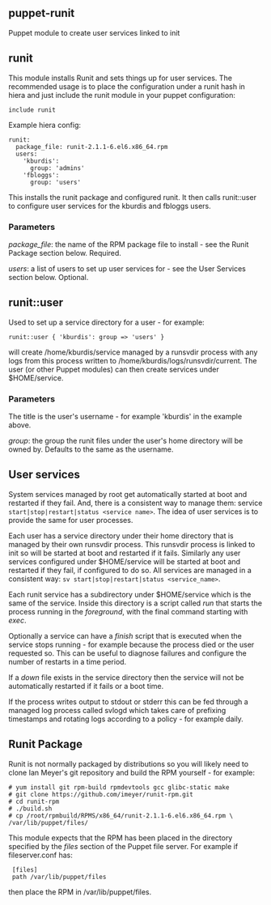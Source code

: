 ## puppet-runit

Puppet module to create user services linked to init

## runit

This module installs Runit and sets things up for user services.  The
recommended usage is to place the configuration under a runit hash in hiera and
just include the runit module in your puppet configuration:

    include runit

Example hiera config:

    runit:
      package_file: runit-2.1.1-6.el6.x86_64.rpm
      users:
        'kburdis':
          group: 'admins'
        'fbloggs':
          group: 'users'
      
This installs the runit package and configured runit.  It then calls
runit::user to configure user services for the kburdis and fbloggs users.

### Parameters

*package_file*: the name of the RPM package file to install - see the Runit
Package section below. Required.

*users*: a list of users to set up user services for - see the User Services
section below. Optional.

## runit::user

Used to set up a service directory for a user - for example:

    runit::user { 'kburdis': group => 'users' }

will create /home/kburdis/service managed by a runsvdir process with any logs
from this process written to /home/kburdis/logs/runsvdir/current.  The user (or
other Puppet modules) can then create services under $HOME/service.

### Parameters

The title is the user's username - for example 'kburdis' in the example above.

*group*: the group the runit files under the user's home directory will be owned by.  Defaults to the same as the username.

## User services

System services managed by root get automatically started at boot and restarted
if they fail. And, there is a consistent way to manage them: service
`start|stop|restart|status <service name>`.  The idea of user services is to 
provide the same for user processes.

Each user has a service directory under their home directory that is managed by
their own runsvdir process.  This runsvdir process is linked to init so will be
started at boot and restarted if it fails.  Similarly any user services
configured under $HOME/service will be started at boot and restarted if they
fail, if configured to do so.  All services are managed in a consistent way:
`sv start|stop|restart|status <service_name>`.

Each runit service has a subdirectory under $HOME/service which is the same of
the service.  Inside this directory is a script called *run* that starts the
process running in the _foreground_, with the final command starting with
*exec*.

Optionally a service can have a *finish* script that is executed when the
service stops running - for example because the process died or the user
requested so.  This can be useful to diagnose failures and configure the number
of restarts in a time period.

If a _down_ file exists in the service directory then the service will not be
automatically restarted if it fails or a boot time.

If the process writes output to stdout or stderr this can be fed through a
managed log process called svlogd which takes care of prefixing timestamps and
rotating logs according to a policy - for example daily.

## Runit Package

Runit is not normally packaged by distributions so you will likely need to
clone Ian Meyer's git repository and build the RPM yourself - for example:

    # yum install git rpm-build rpmdevtools gcc glibc-static make
    # git clone https://github.com/imeyer/runit-rpm.git
    # cd runit-rpm
    # ./build.sh
    # cp /root/rpmbuild/RPMS/x86_64/runit-2.1.1-6.el6.x86_64.rpm \
    /var/lib/puppet/files/

This module expects that the RPM has been placed in the directory specified by
the _files_ section of the Puppet file server.  For example if fileserver.conf
has:

     [files]
     path /var/lib/puppet/files

then place the RPM in /var/lib/puppet/files.  

